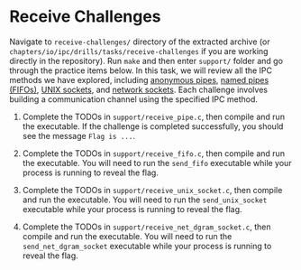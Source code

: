 # Receive Challenges

Navigate to `receive-challenges/` directory of the extracted archive (or `chapters/io/ipc/drills/tasks/receive-challenges` if you are working directly in the repository).
Run `make` and then enter `support/` folder and go through the practice items below.
In this task, we will review all the IPC methods we have explored, including [anonymous pipes](../../../reading/pipes.md), [named pipes (FIFOs)](../../../reading/pipes.md), [UNIX sockets](../../../reading/unix-sockets.md), and [network sockets](../../../reading/network-sockets.md).
Each challenge involves building a communication channel using the specified IPC method.

1. Complete the TODOs in `support/receive_pipe.c`, then compile and run the executable.
   If the challenge is completed successfully, you should see the message `Flag is ...`.

1. Complete the TODOs in `support/receive_fifo.c`, then compile and run the executable.
   You will need to run the `send_fifo` executable while your process is running to reveal the flag.

1. Complete the TODOs in `support/receive_unix_socket.c`, then compile and run the executable.
   You will need to run the `send_unix_socket` executable while your process is running to reveal the flag.

1. Complete the TODOs in `support/receive_net_dgram_socket.c`, then compile and run the executable.
   You will need to run the `send_net_dgram_socket` executable while your process is running to reveal the flag.
